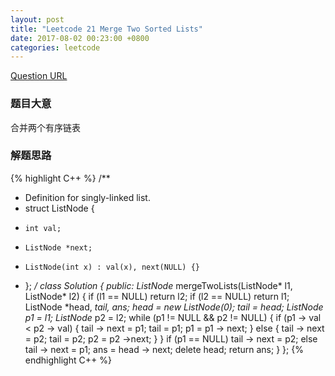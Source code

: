 ```yaml
---
layout: post  
title: "Leetcode 21 Merge Two Sorted Lists"  
date: 2017-08-02 00:23:00 +0800  
categories: leetcode  
---
```

[Question URL](https://leetcode.com/problems/merge-two-sorted-lists/description/)  

### 题目大意
合并两个有序链表

### 解题思路

{% highlight C++ %}
/**
 * Definition for singly-linked list.
 * struct ListNode {
 *     int val;
 *     ListNode *next;
 *     ListNode(int x) : val(x), next(NULL) {}
 * };
 */
class Solution {
public:
    ListNode* mergeTwoLists(ListNode* l1, ListNode* l2) {
        if (l1 == NULL)
            return l2;
        if (l2 == NULL)
            return l1;
        ListNode *head, *tail, *ans;
        head = new ListNode(0);
        tail = head;
        ListNode* p1 = l1; 
        ListNode* p2 = l2;
        while (p1 != NULL && p2 != NULL) {
            if (p1 -> val < p2 -> val) {
                tail -> next = p1; 
                tail = p1;
                p1 = p1 -> next;
            } else {
                tail -> next = p2;
                tail = p2;
                p2 = p2 ->next;
            }
        }
        if (p1 == NULL)
            tail -> next = p2;
        else
            tail -> next = p1;
        ans = head -> next;
        delete head;
        return ans;
    }
};
{% endhighlight C++ %}
